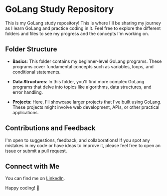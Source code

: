 # GoLang Study Repository

This is my GoLang study repository! This is where I'll be sharing my journey as I learn GoLang and practice coding in it. Feel free to explore the different folders and files to see my progress and the concepts I'm working on.

## Folder Structure

- **Basics**: This folder contains my beginner-level GoLang programs. These programs cover fundamental concepts such as variables, loops, and conditional statements.

- **Data Structures**: In this folder, you'll find more complex GoLang programs that delve into topics like algorithms, data structures, and error handling.

- **Projects**: Here, I'll showcase larger projects that I've built using GoLang. These projects might involve web development, APIs, or other practical applications.

## Contributions and Feedback

I'm open to suggestions, feedback, and collaborations! If you spot any mistakes in my code or have ideas to improve it, please feel free to open an issue or submit a pull request.

## Connect with Me

You can find me on [LinkedIn](https://www.linkedin.com/in/igorzimmer/).

Happy coding! 🚀
